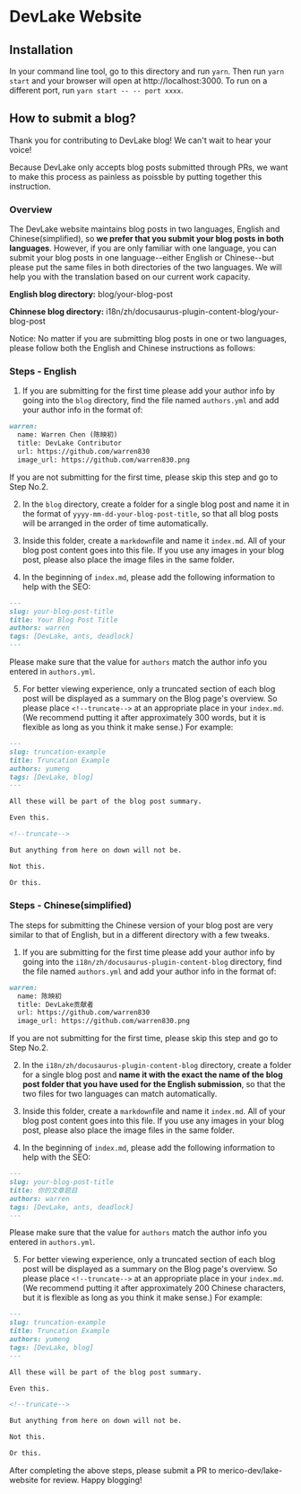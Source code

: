 # DevLake Website

## Installation

In your command line tool, go to this directory and run `yarn`. Then run `yarn start` and your browser will open at http://localhost:3000. To run on a different port, run `yarn start -- -- port xxxx`.


## How to submit a blog?

Thank you for contributing to DevLake blog! We can't wait to hear your voice! 

Because DevLake only accepts blog posts submitted through PRs, we want to make this process as painless as poissble by putting together this instruction.

### Overview

The DevLake website maintains blog posts in two languages, English and Chinese(simplified), so **we prefer that you submit your blog posts in both languages**. However, if you are only familiar with one language, you can submit your blog posts in one language--either English or Chinese--but please put the same files in both directories of the two languages. We will help you with the translation based on our current work capacity. 

**English blog directory:** blog/your-blog-post

**Chinnese blog directory:** i18n/zh/docusaurus-plugin-content-blog/your-blog-post

Notice: No matter if you are submitting blog posts in one or two languages, please follow both the English and Chinese instructions as follows:

### Steps - English
1. If you are submitting for the first time please add your author info by going into the `blog` directory, find the file named `authors.yml` and add your author info in the format of:

```markdown
warren:
  name: Warren Chen (陈映初)
  title: DevLake Contributor
  url: https://github.com/warren830
  image_url: https://github.com/warren830.png
```
If you are not submitting for the first time, please skip this step and go to Step No.2.

2. In the `blog` directory, create a folder for a single blog post and name it in the format of `yyyy-mm-dd-your-blog-post-title`, so that all blog posts will be arranged in the order of time automatically.

3. Inside this folder, create a `markdown`file and name it `index.md`. All of your blog post content goes into this file. If you use any images in your blog post, please also place the image files in the same folder.

4. In the beginning of `index.md`, please add the following information to help with the SEO:

```markdown
---
slug: your-blog-post-title
title: Your Blog Post Title
authors: warren
tags: [DevLake, ants, deadlock]
---
```
Please make sure that the value for `authors` match the author info you entered in `authors.yml`.

5. For better viewing experience, only a truncated section of each blog post will be displayed as a summary on the Blog page's overview. So please place `<!--truncate-->` at an appropriate place in your `index.md`. (We recommend putting it after approximately 300 words, but it is flexible as long as you think it make sense.) For example:

```markdown
---
slug: truncation-example
title: Truncation Example
authors: yumeng
tags: [DevLake, blog]
---

All these will be part of the blog post summary.

Even this.

<!--truncate-->

But anything from here on down will not be.

Not this.

Or this.
```

### Steps - Chinese(simplified)

The steps for submitting the Chinese version of your blog post are very similar to that of English, but in a different directory with a few tweaks.

1. If you are submitting for the first time please add your author info by going into the `i18n/zh/docusaurus-plugin-content-blog` directory, find the file named `authors.yml` and add your author info in the format of:

```markdown
warren:
  name: 陈映初
  title: DevLake贡献者
  url: https://github.com/warren830
  image_url: https://github.com/warren830.png
```

If you are not submitting for the first time, please skip this step and go to Step No.2.

2. In the `i18n/zh/docusaurus-plugin-content-blog` directory, create a folder for a single blog post and **name it with the exact the name of the blog post folder that you have used for the English submission**, so that the two files for two languages can match automatically.

3. Inside this folder, create a `markdown`file and name it `index.md`. All of your blog post content goes into this file. If you use any images in your blog post, please also place the image files in the same folder.

4. In the beginning of `index.md`, please add the following information to help with the SEO:

```markdown
---
slug: your-blog-post-title
title: 你的文章题目
authors: warren
tags: [DevLake, ants, deadlock]
---
```

Please make sure that the value for `authors` match the author info you entered in `authors.yml`.

5. For better viewing experience, only a truncated section of each blog post will be displayed as a summary on the Blog page's overview. So please place `<!--truncate-->` at an appropriate place in your `index.md`. (We recommend putting it after approximately 200 Chinese characters, but it is flexible as long as you think it make sense.) For example:

```markdown
---
slug: truncation-example
title: Truncation Example
authors: yumeng
tags: [DevLake, blog]
---

All these will be part of the blog post summary.

Even this.

<!--truncate-->

But anything from here on down will not be.

Not this.

Or this.
```

After completing the above steps, please submit a PR to merico-dev/lake-website for review. Happy blogging!